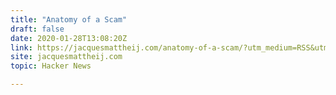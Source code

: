 ```yaml
---
title: "Anatomy of a Scam"
draft: false
date: 2020-01-28T13:08:20Z
link: https://jacquesmattheij.com/anatomy-of-a-scam/?utm_medium=RSS&utm_source=hune
site: jacquesmattheij.com
topic: Hacker News  

---
```

